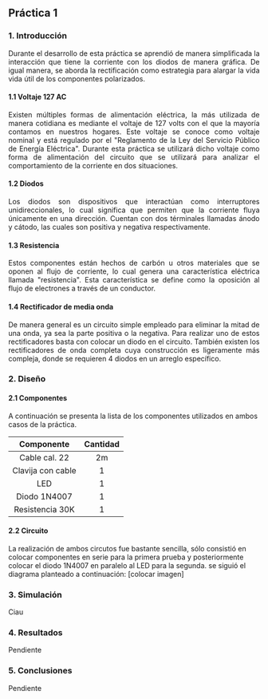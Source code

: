 ## Práctica 1

### 1. Introducción
<div style="text-align: justify"> Durante el desarrollo de esta práctica se aprendió de manera simplificada la interacción que tiene la corriente con los diodos de manera gráfica. De igual manera, se aborda la rectificación como estrategia para alargar la vida vida útil de los componentes polarizados. </div>

#### 1.1 Voltaje 127 AC
<div style="text-align: justify"> Existen múltiples formas de alimentación eléctrica, la más utilizada de manera cotidiana es mediante el voltaje de 127 volts con el que la mayoría contamos en nuestros hogares. Este voltaje se conoce como voltaje nominal y está regulado por el "Reglamento de la Ley del Servicio Público de Energía Eléctrica". Durante esta práctica se utilizará dicho voltaje como forma de alimentación del circuito que se utilizará para analizar el comportamiento de la corriente en dos situaciones. </div>

#### 1.2 Diodos
<div style="text-align: justify"> Los diodos son dispositivos que interactúan como interruptores unidireccionales, lo cual significa que permiten que la corriente fluya únicamente en una dirección. Cuentan con dos términales llamadas ánodo y cátodo, las cuales son positiva y negativa respectivamente. </div>

#### 1.3 Resistencia
<div style="text-align: justify"> Estos componentes están hechos de carbón u otros materiales que se oponen al flujo de corriente, lo cual genera una característica eléctrica llamada "resistencia". Esta característica se define como la oposición al flujo de electrones a través de un conductor. </div>

#### 1.4 Rectificador de media onda
<div style="text-align: justify"> De manera general es un circuito simple empleado para eliminar la mitad de una onda, ya sea la parte positiva o la negativa. Para realizar uno de estos rectificadores basta con colocar un diodo en el circuito. También existen los rectificadores de onda completa cuya construcción es ligeramente más compleja, donde se requieren 4 diodos en un arreglo específico. </div>

### 2. Diseño
#### 2.1 Componentes
A continuación se presenta la lista de los componentes utilizados en ambos casos de la práctica.

|     Componente    | Cantidad |
|:-----------------:|:--------:|
| Cable cal. 22     | 2m       |
| Clavija con cable | 1        |
| LED               | 1        |
| Diodo 1N4007      | 1        |
| Resistencia 30K   | 1        |

#### 2.2 Circuito
La realización de ambos circutos fue bastante sencilla, sólo consistió en colocar componentes en serie para la primera prueba y posteriormente colocar el diodo 1N4007 en paralelo al LED para la segunda. se siguió el diagrama planteado a continuación:
[colocar imagen]

### 3. Simulación
Ciau

### 4. Resultados
Pendiente

### 5. Conclusiones
Pendiente



```python

```

